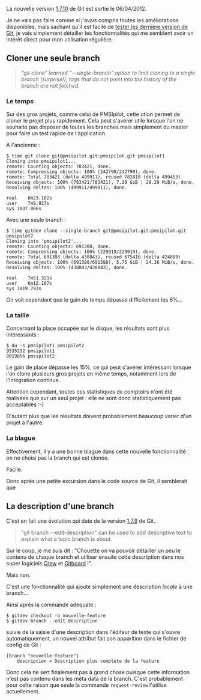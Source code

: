 
La nouvelle version [1.7.10](https://raw.github.com/gitster/git/master/Documentation/RelNotes/1.7.10.txt) de Git est sortie le 06/04/2012.  

Je ne vais pas faire comme si j'avais compris toutes les améliorations disponibles, mais sachant qu'il est facile de [tester les dernière version de Git](http://denisroussel.fr/2012/04/26/tester_la_derniere_version_de_git.html), je vais simplement détailler les fonctionnalités qui me semblent avoir un intérêt direct pour mon utilisation régulière.

## Cloner une seule branch

> _"git clone" learned "--single-branch" option to limit cloning to a single branch (surprise!); tags that do not point into the history of the branch are not fetched._

### Le temps

Sur des gros projets, comme celui de PMSIpilot, cette otion permet de cloner le projet plus rapidement. Cela peut s'avérer utile lorsque l'on ne souhaite pas disposer de toutes les branches mais simplement du master pour faire un test rapide de l'application.

A l'ancienne :

    $ time git clone git@pmsipilot.git:pmsipilot.git pmsipilot1
    Cloning into pmsipilot1...
    remote: Counting objects: 783421, done.
    remote: Compressing objects: 100% (242790/242790), done.
    remote: Total 783421 (delta 499911), reused 782818 (delta 499453)
    Receiving objects: 100% (783421/783421), 7.20 GiB | 29.29 MiB/s, done.
    Resolving deltas: 100% (499911/499911), done.

    real	8m23.102s
    user	7m9.927s
    sys	1m37.066s

Avec une seule branch :

    $ time gitdev clone --single-branch git@pmsipilot.git:pmsipilot.git pmsipilot2
    Cloning into 'pmsipilot2'...
    remote: Counting objects: 691388, done.
    remote: Compressing objects: 100% (229919/229919), done.
    remote: Total 691388 (delta 438843), reused 675416 (delta 424889)
    Receiving objects: 100% (691388/691388), 5.75 GiB | 24.36 MiB/s, done.
    Resolving deltas: 100% (438843/438843), done.
    
    real	7m51.321s
    user	6m12.167s
    sys	1m19.793s

On voit cependant que le gain de temps dépasse difficilement les 6%...

### La taille

Concernant la place occupée sur le disque, les résultats sont plus intéressants :

    $ du -s pmsipilot1 pmsipilot2
    9535232	pmsipilot1
    8019856	pmsipilot2

Le gain de place dépasse les 15%, ce qui peut s'avérer intéressant lorsque l'on clone plusieurs gros projets en même temps, notamment lors de l'intégration continue.

Attention cependant, toutes ces statistiques de comptoirs n'ont été réalisées que sur un seul projet : elle ne sont donc statistiquement pas acceptables :-)

D'autant plus que les résultats doivent probablement beaucoup varier d'un projet à l'autre.

### La blague

Effectivement, il y a une bonne blague dans cette nouvelle fonctionnalité : on ne choisi pas la branch qui est clonée.

Facile.

Donc après une petite excursion dans le code source de Git, il semblerait que 

## La description d'une branch

C'est en fait une évolution qui date de la version [1.7.9](https://raw.github.com/gitster/git/master/Documentation/RelNotes/1.7.9.txt) de Git.

> "git branch --edit-description" can be used to add descriptive text to explain what a topic branch is about.

Sur le coup, je me suis dit : "Chouette on va pouvoir détailler un peu le contenu de chaque branch et utiliser ensuite cette description dans nos super logiciels [Crew](http://pmsipilot.github.com/Crew/) et [Gitboard](http://denisroussel.fr/Gitboard/) !".

Mais non.

C'est une fonctionnalité qui ajoute simplement une description _locale_ à une branch... 

Ainsi après la commande adéquate :

    $ gitdev checkout -b nouvelle-feature
    $ gitdev branch --edit-description

suivie de la saisie d'une description dans l'éditeur de texte qui s'ouvre automatiquement, un nouvel attribut fait son apparition dans le fichier de config de Git : 

    [branch "nouvelle-feature"]
        description = Description plus complète de la feature

Donc cela ne sert finalement pas à grand chose puisque cette information n'est pas contenu dans les méta data de la branch. C'est probablement pour cette raison que seule la commande `request-review` l'utilise actuellement.
